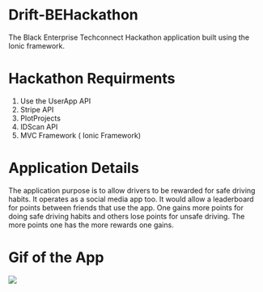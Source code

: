 # Drift-BEHackathon
The Black Enterprise Techconnect Hackathon application built using the Ionic framework. 

# Hackathon Requirments
1. Use the UserApp API
2. Stripe API
3. PlotProjects
4. IDScan API
5. MVC Framework ( Ionic Framework)

# Application Details

The application purpose is to allow drivers to be rewarded for safe driving habits. It operates as a social media app too. It would allow a leaderboard for points between friends that use the app. One gains more points for doing safe driving habits and others lose points for unsafe driving. The more points one has the more rewards one gains. 

# Gif of the App

<img src="http://i.imgur.com/TJSUugP.gif">
